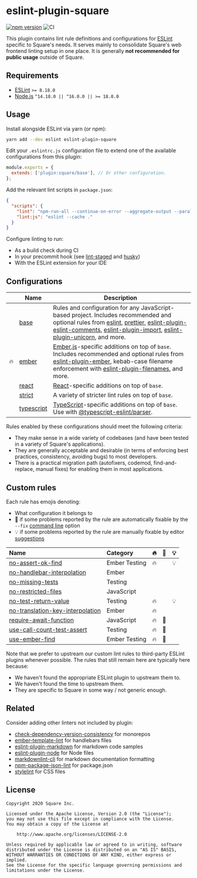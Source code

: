 # eslint-plugin-square

[![npm version](https://badge.fury.io/js/eslint-plugin-square.svg)](https://badge.fury.io/js/eslint-plugin-square)
![CI](https://github.com/square/eslint-plugin-square/workflows/CI/badge.svg)

This plugin contains lint rule definitions and configurations for [ESLint](http://eslint.org) specific to Square's needs. It serves mainly to consolidate Square's web frontend linting setup in one place. It is generally **not recommended for public usage** outside of Square.

## Requirements

* [ESLint](https://eslint.org/) `>= 8.18.0`
* [Node.js](https://nodejs.org/) `^14.18.0 || ^16.0.0 || >= 18.0.0`

## Usage

Install alongside ESLint via yarn (or npm):

```sh
yarn add --dev eslint eslint-plugin-square
```

Edit your `.eslintrc.js` configuration file to extend one of the available configurations from this plugin:

```js
module.exports = {
  extends: ['plugin:square/base'], // Or other configuration.
};
```

Add the relevant lint scripts in `package.json`:

```json
{
  "scripts": {
    "lint": "npm-run-all --continue-on-error --aggregate-output --parallel lint:*",
    "lint:js": "eslint --cache ."
  }
}
```

Configure linting to run:

* As a build check during CI
* In your precommit hook (see [lint-staged](https://github.com/okonet/lint-staged) and [husky](https://github.com/typicode/husky))
* With the ESLint extension for your IDE

## Configurations

|     | Name | Description |
| --- | --- | --- |
| | [base] | Rules and configuration for any JavaScript-based project. Includes recommended and optional rules from [eslint], [prettier], [eslint-plugin-eslint-comments], [eslint-plugin-import], [eslint-plugin-unicorn], and more. |
| 🔥 | [ember] | [Ember.js]-specific additions on top of `base`. Includes recommended and optional rules from [eslint-plugin-ember], kebab-case filename enforcement with [eslint-plugin-filenames], and more. |
| | [react] | [React](https://reactjs.org)-specific additions on top of `base`. |
| | [strict] | A variety of stricter lint rules on top of `base`. |
| | [typescript] | [TypeScript](https://www.typescriptlang.org/)-specific additions on top of `base`. Use with [@typescript-eslint/parser]. |

Rules enabled by these configurations should meet the following criteria:

* They make sense in a wide variety of codebases (and have been tested in a variety of Square's applications).
* They are generally acceptable and desirable (in terms of enforcing best practices, consistency, avoiding bugs) to most developers.
* There is a practical migration path (autofixers, codemod, find-and-replace, manual fixes) for enabling them in most applications.

## Custom rules

Each rule has emojis denoting:

* What configuration it belongs to
* 🔧 if some problems reported by the rule are automatically fixable by the `--fix` [command line](https://eslint.org/docs/user-guide/command-line-interface#fixing-problems) option
* 💡 if some problems reported by the rule are manually fixable by editor [suggestions](https://eslint.org/docs/developer-guide/working-with-rules#providing-suggestions)

| Name    | Category | 🔥 | 🔧 | 💡 |
| :------ | :------- | :-- | :-- | :-- |
| [no-assert-ok-find](docs/rules/no-assert-ok-find.md) | Ember Testing | 🔥 | | 💡 |
| [no-handlebar-interpolation](docs/rules/no-handlebar-interpolation.md) | Ember | | | |
| [no-missing-tests](docs/rules/no-missing-tests.md) | Testing | | | |
| [no-restricted-files](docs/rules/no-restricted-files.md) | JavaScript | | | |
| [no-test-return-value](docs/rules/no-test-return-value.md) | Testing | 🔥 | | 💡 |
| [no-translation-key-interpolation](docs/rules/no-translation-key-interpolation.md) | Ember | 🔥 | | |
| [require-await-function](docs/rules/require-await-function.md) | JavaScript | 🔥 | 🔧 | |
| [use-call-count-test-assert](docs/rules/use-call-count-test-assert.md) | Testing | 🔥 | 🔧 | |
| [use-ember-find](docs/rules/use-ember-find.md) | Ember Testing | 🔥 | 🔧 | |

Note that we prefer to upstream our custom lint rules to third-party ESLint plugins whenever possible. The rules that still remain here are typically here because:

* We haven't found the appropriate ESLint plugin to upstream them to.
* We haven't found the time to upstream them.
* They are specific to Square in some way / not generic enough.

[base]: lib/config/base.js
[ember]: lib/config/ember.js
[Ember.js]: https://www.emberjs.com/
[eslint]: https://eslint.org/
[eslint-plugin-ember]: https://github.com/ember-cli/eslint-plugin-ember
[eslint-plugin-eslint-comments]: https://github.com/mysticatea/eslint-plugin-eslint-comments
[eslint-plugin-filenames]: https://github.com/selaux/eslint-plugin-filenames
[eslint-plugin-import]: https://github.com/benmosher/eslint-plugin-import
[eslint-plugin-unicorn]: https://github.com/sindresorhus/eslint-plugin-unicorn
[prettier]: https://prettier.io/
[react]: lib/config/react.js
[strict]: lib/config/strict.js
[typescript]: lib/config/typescript.js
[@typescript-eslint/parser]: https://www.npmjs.com/package/@typescript-eslint/parser

## Related

Consider adding other linters not included by plugin:

* [check-dependency-version-consistency](https://github.com/bmish/check-dependency-version-consistency) for monorepos
* [ember-template-lint](https://github.com/ember-template-lint/ember-template-lint) for handlebars files
* [eslint-plugin-markdown](https://github.com/eslint/eslint-plugin-markdown) for markdown code samples
* [eslint-plugin-node](https://github.com/mysticatea/eslint-plugin-node) for Node files
* [markdownlint-cli](https://github.com/igorshubovych/markdownlint-cli) for markdown documentation formatting
* [npm-package-json-lint](https://github.com/tclindner/npm-package-json-lint) for package.json
* [stylelint](https://github.com/stylelint/stylelint) for CSS files

## License

```plaintext
Copyright 2020 Square Inc.

Licensed under the Apache License, Version 2.0 (the "License");
you may not use this file except in compliance with the License.
You may obtain a copy of the License at

    http://www.apache.org/licenses/LICENSE-2.0

Unless required by applicable law or agreed to in writing, software
distributed under the License is distributed on an "AS IS" BASIS,
WITHOUT WARRANTIES OR CONDITIONS OF ANY KIND, either express or implied.
See the License for the specific language governing permissions and
limitations under the License.
```
